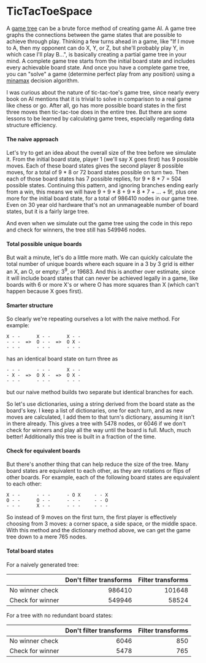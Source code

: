 # TicTacToeSpace

A [game tree](https://en.wikipedia.org/wiki/Game_tree) can be a brute force method of creating game AI. A game tree graphs the connections between the game states that are possible to achieve through play. Thinking a few turns ahead in a game, like "If I move to A, then my opponent can do X, Y, or Z, but she'll probably play Y, in which case I'll play B...", is basically creating a partial game tree in your mind. A complete game tree starts from the initial board state and includes every achievable board state. And once you have a complete game tree, you can "solve" a game (determine perfect play from any position) using a [minamax](https://en.wikipedia.org/wiki/Minimax) decision algorithm.

I was curious about the nature of tic-tac-toe's game tree, since nearly every book on AI mentions that it is trivial to solve in comparison to a real game like chess or go. After all, go has more possible board states in the first three moves then tic-tac-toe does in the entire tree. But there are some lessons to be learned by calculating game trees, especially regarding data structure efficiency.

#### The naive approach
Let's try to get an idea about the overall size of the tree before we simulate it. From the initial board state, player 1 (we'll say X goes first) has 9 possible moves. Each of these board states gives the second player 8 possible moves, for a total of 9 * 8 or 72 board states possible on turn two. Then each of those board states has 7 possible replies, for 9 * 8 * 7 = 504 possible states. Continuing this pattern, and ignoring branches ending early from a win, this means we will have 9 + 9 * 8 + 9 * 8 * 7 + ... + 9!, plus one more for the initial board state, for a total of 986410 nodes in our game tree. Even on 30 year old hardware that's not an unmanageable number of board states, but it is a fairly large tree.

And even when we simulate out the game tree using the code in this repo and check for winners, the tree still has 549946 nodes.

#### Total possible unique boards

But wait a minute, let's do a little more math. We can quickly calculate the total number of unique boards where each square in a 3 by 3 grid is either an X, an O, or empty: 3<sup>9</sup>, or 19683. And this is another over estimate, since it will include board states that can never be achieved legally in a game, like boards with 6 or more X's or where O has more squares than X (which can't happen because X goes first).

#### Smarter structure

So clearly we're repeating ourselves a lot with the naive method. For example:
```
X - -      X - -      X - -
- - -  =>  O - -  =>  O X -
- - -      - - -      - - -
```
has an identical board state on turn three as
```
- - -      - - -      X - -
- X -  =>  O X -  =>  O X -
- - -      - - -      - - -
```
but our naive method builds two separate but identical branches for each.

So let's use dictionaries, using a string derived from the board state as the board's key. I keep a list of dictionaries, one for each turn, and as new moves are calculated, I add them to that turn's dictionary, assuming it isn't in there already. This gives a tree with 5478 nodes, or 6046 if we don't check for winners and play all the way until the board is full. Much, much better! Additionally this tree is built in a fraction of the time.

#### Check for equivalent boards

But there's another thing that can help reduce the size of the tree. Many board states are equivalent to each other, as they are rotations or flips of other boards. For example, each of the following board states are equivalent to each other:
```
X - -      - - -      - O X     - - X
O - -      O - -      - - -     - - O
- - -      X - -      - - -     - - -
```
So instead of 9 moves on the first turn, the first player is effectively choosing from 3 moves: a corner space, a side space, or the middle space. With this method and the dictionary method above, we can get the game tree down to a mere 765 nodes.

#### Total board states

For a naively generated tree:

|                  | Don't filter transforms | Filter transforms |
| ---------------- | -----------------------:| -----------------:|
| No winner check  |                  986410 |            101648 |
| Check for winner |                  549946 |             58524 |

For a tree with no redundant board states:

|                  | Don't filter transforms | Filter transforms |
| ---------------- | -----------------------:| -----------------:|
| No winner check  |                    6046 |               850 |
| Check for winner |                    5478 |               765 |
